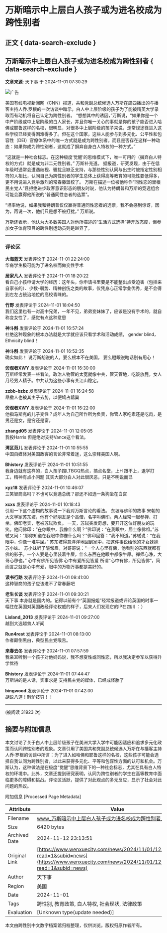 # 万斯暗示中上层白人孩子或为进名校成为跨性别者

## 正文 { data-search-exclude }


## 万斯暗示中上层白人孩子或为进名校成为跨性别者 { data-search-exclude }

**文章来源**: 天下事 于 2024-11-01 07:30:29

![广告](https://adserver.wenxuecity.com/202401/dealsaving0103.png)

美国有线电视新闻网（CNN）报道，共和党副总统候选人万斯在周四播出的与播客主持人乔.罗根的一次访谈中暗示，白人中上层阶级的孩子为了能被精英大学录取而有动机将自己认定为跨性别者。 “想想其中的诱因，”万斯说，“如果你是一个中产阶级或中上层阶级的白人家长，并且你唯一关心的事就是你的孩子能否进入哈佛或耶鲁这样的名校，很明显，对很多中上层阶级的孩子来说，走常规途径进入这些学校已经变得困难得多了。但在这个国家，这些人能参与到多元化、公平性和包容性（DEI）官僚体系中的唯一方式就是成为跨性别者，而且是否存在这样一种动态：如果你成为跨性别者，这就成了摒弃自身白人特权的一种方式。” 

“这就是一种社会标志。在这种极度‘觉醒’的思维模式下，唯一可用的（摒弃白人特权的方式）就是成为非二元性别者。” 万斯补充道。 据报道，研究发现，由于在低年级时通常会遭遇歧视、骚扰且缺乏支持，与那些性别认同与出生时被指定性别相符的人相比，认同自己为跨性别者的学生总体上获得高等教育的可能性要低得多，更不用说进入竞争激烈的常春藤盟校了。 万斯在描述一位被他称作“同性恋的里根民主党人”且拒绝进步政客意识形态的朋友时说，他认为特朗普和万斯的竞选组合可能会赢得他所说的“普通同性恋者的选票”。

“坦率地说，如果我和特朗普仅仅赢得普通同性恋者的选票，我不会感到惊讶，因为，再说一次，他们只是想不被打扰。” 万斯说。 

万斯还表示，他认为大多数美国人对他所描述的“生活方式选择”持开放态度，但参加女子体育项目的跨性别运动员则是越界了。

---

### 评论区

**大海蓝天** 发表评论于 2024-11-01 22:24:00  
华裔学生极可能为了进名校而做变性手术  

**居家凡人** 发表评论于 2024-11-01 18:20:22  
看自己小孩申请大学的经历：这年头，你申请书里要是不能整出点受迫害（包括来自家长的）、少数-弱势、精神创伤之类的故事，仅凭身心正常学业优秀，是不会得到左左占统治地位的高校青睐的。  

**竹野** 发表评论于 2024-11-01 18:04:50  
我们这里也有一对高中兄弟，一年不见，弟弟变妹妹了，应该是没有手术的，就自称变女性了，感觉有点这种意思  

**神斗斛** 发表评论于 2024-11-01 16:57:24  
杜绝这种现象的根本办法就是大学就应该只看学术和活动成绩， gender blind， Ethnicity blind！  

**神斗斛** 发表评论于 2024-11-01 16:52:35  
确实如此！ 说万斯胡说的人，要么根本不在美国， 要么瞪眼说瞎话别有用心！  

**旁观者XWY** 发表评论于 2024-11-01 16:30:00  
万斯经常发表一些看法，政治人物管的太宽就像中共，管天管地，吃饭放屁，女人月经男人精子。中共认为这些小事有关江山稳定。  

**zzbb-bzbz** 发表评论于 2024-11-01 16:24:58  
昂撒人也被其主子去势，以便鸠占鹊巢  

**旁观者XWY** 发表评论于 2024-11-01 16:22:00  
他指马斯克的儿子变性？成年人为自己所作所为负责，你管人家吃素还是吃肉，是男还是女，是穷还是富。  

**zhangd05** 发表评论于 2024-11-01 12:05:05  
我投Harris 但是绝对支持Vance这个看法。  

**湾区范儿** 发表评论于 2024-11-01 10:55:55  
中国自媒体对美国政客的言论非常着迷，这么崇拜美国人啊。  

**Bhistory** 发表评论于 2024-11-01 10:51:55  
我身边就有这样的，白人孩子蹭LTBGQ热点，搞点名堂，上H 跟不上，退学打工，精神有点小问题 其实大部分白人对此很厌恶，只是不明说而已  

**xyz18** 发表评论于 2024-11-01 10:46:07  
三笑智商高吗？不也可以竞选总统？那还不如选一条狗坐在白宫  

**xcxs** 发表评论于 2024-11-01 10:18:43  
引用一下这个虚构的故事说一下我对万斯言论的看法。 东坡与佛印的故事 宋朝的大文学家苏东坡，他有个好朋友是个高僧，名字叫佛印。两人经常一起参禅、打坐。佛印老实，老被苏轼欺负。 一天，苏轼突发奇想，要开开这位好朋友的玩笑。他问佛印：“在你眼中，我像什么啊？”佛印说：“在我眼中，居士像佛祖。”苏轼又问：“那你知道在我眼中你像什么吗？”佛印回答：“我不知道。”苏轼说：“在我眼中，你像一堆牛屎。” 苏东坡得意洋洋地回到家中，把这件事说给他的才女妹妹苏小妹。 苏小妹听了皱皱眉，对哥哥说：“一个人心里有佛，他看别的东西就都有佛的影子。一个人要是心里装着牛屎，什么东西在他眼中都像牛屎。禅师心净，大哥心秽也。” 心中有佛所见皆佛 心中有爱所见皆爱 所谓“心中有佛，所见皆佛”，简而言之就是心中有爱，眼中的万物万事都是美好的。  

**读书行路** 发表评论于 2024-11-01 09:41:00  
这种智商的孩子应该进不了常春藤吧  

**老生长谈** 发表评论于 2024-11-01 09:30:21  
天下事 本身就是国内的。记得以前有个“英国报姐”经常报道或评论英国的时事一幅住在英国对英国政经评论权威的样子，后来人们发现它的IP在四川 ：）  

**Lisland\_2013** 发表评论于 2024-11-01 09:27:00  
越到大选越耸人听闻  

**Run4rest** 发表评论于 2024-11-01 08:13:00  
作者颠倒黑白，典型民主党喉舌。  

**来春去冬** 发表评论于 2024-11-01 07:57:59  
我亲耳听到一个孩子对他妈妈说，我不想变性或同性恋，所以我决定参军以获得升学优待  

**Bhistory** 发表评论于 2024-11-01 07:44:47  
万斯讲的是人话，实事求是 支持民主党的媒体，已经成怪胎了  

**bingwood** 发表评论于 2024-11-01 07:42:00  
胡说八道！黔驴技穷！！

--- 

(被阅读 31923 次)

## 摘要与附加信息

<!-- tcd_abstract -->
本文讨论了关于白人中上层阶级孩子在美洲大学入学中可能因适应和追求多元化政策而认同跨性别者的现象。文章引用了美国共和党副总统候选人万斯在与播客主持人乔·罗根的访谈中所言：为了进入如哈佛和耶鲁这样的名校，这些孩子可能会选择自我认同为跨性别者，以此来获得多元化、平等和包容性方面的认可和机会。万斯认为，这种做法是在极度“觉醒”思维背景下的一种社会标志，尤其在具有白人特权的环境中。此外，文章还提到研究表明，认同为跨性别者的学生在高等教育中面临更多的障碍和挑战。评论区活跃，提供了对此观点的多元反应，显示了社会对此问题的热议。
<!-- tcd_abstract_end -->

附加信息 [Processed Page Metadata]

| Attribute       | Value                                  |
|-----------------|----------------------------------------|
| Filename        | www_万斯暗示中上层白人孩子或为进名校成为跨性别者_-_文学城.md                             |
| Size            | 6420 bytes                           |
| Archived Date   | 2024-11-12 23:13:51                             |
| Original Link   | [https://www.wenxuecity.com/news/2024/11/01/125848539.html?read=1&subid=news](https://www.wenxuecity.com/news/2024/11/01/125848539.html?read=1&subid=news)                       |
| Author          | 天下事                               |
| Region          | 美国                               |
| Date            | 2024-11-01                                 |
| Tags            | 跨性别, 教育政策, 白人特权, 社会现状, 法律政策                                 |
| Evaluation            | [Unknown type(update needed)]                                 |
<!-- tcd_table_end -->

本文由跨性别中文数字档案馆归档整理，仅供浏览。版权归原作者所有。
